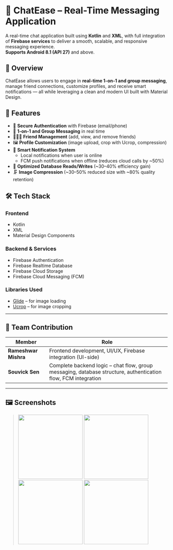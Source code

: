 # 💬 ChatEase – Real-Time Messaging Application

A real-time chat application built using **Kotlin** and **XML**, with full integration of **Firebase services** to deliver a smooth, scalable, and responsive messaging experience.  
**Supports Android 8.1 (API 27)** and above.

## 📱 Overview

ChatEase allows users to engage in **real-time 1-on-1 and group messaging**, manage friend connections, customize profiles, and receive smart notifications — all while leveraging a clean and modern UI built with Material Design.

## 🚀 Features

- 🔐 **Secure Authentication** with Firebase (email/phone)
- 💬 **1-on-1 and Group Messaging** in real time
- 🧑‍🤝‍🧑 **Friend Management** (add, view, and remove friends)
- 🖼 **Profile Customization** (image upload, crop with Ucrop, compression)
- 🔔 **Smart Notification System**
  - Local notifications when user is online
  - FCM push notifications when offline (reduces cloud calls by ~50%)
- 🧠 **Optimized Database Reads/Writes** (~30–40% efficiency gain)
- 🗜 **Image Compression** (~30–50% reduced size with ~80% quality retention)

## 🛠 Tech Stack

### Frontend
- Kotlin
- XML
- Material Design Components

### Backend & Services
- Firebase Authentication
- Firebase Realtime Database
- Firebase Cloud Storage
- Firebase Cloud Messaging (FCM)

### Libraries Used
- [Glide](https://github.com/bumptech/glide) – for image loading
- [Ucrop](https://github.com/Yalantis/uCrop) – for image cropping

---

## 🤝 Team Contribution

| Member         | Role                                       |
|----------------|--------------------------------------------|
| **Rameshwar Mishra** | Frontend development, UI/UX, Firebase integration (UI-side)|
| **Souvick Sen**       | Complete backend logic – chat flow, group messaging, database structure, authentication flow, FCM integration |

---

## 🖼 Screenshots
> <img src="screenshots/welcome_screen.png" width="200"/> <img src="screenshots/login_screen.png" width="200"/> <img src="screenshots/chat_screen.png" width="200"/> <img src="screenshots/groups_screen.png" width="200"/> 


